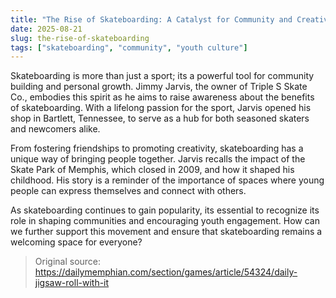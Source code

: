 ```yaml
---
title: "The Rise of Skateboarding: A Catalyst for Community and Creativity"
date: 2025-08-21
slug: the-rise-of-skateboarding
tags: ["skateboarding", "community", "youth culture"]
---
```


Skateboarding is more than just a sport; its a powerful tool for community building and personal growth. Jimmy Jarvis, the owner of Triple S Skate Co., embodies this spirit as he aims to raise awareness about the benefits of skateboarding. With a lifelong passion for the sport, Jarvis opened his shop in Bartlett, Tennessee, to serve as a hub for both seasoned skaters and newcomers alike.

From fostering friendships to promoting creativity, skateboarding has a unique way of bringing people together. Jarvis recalls the impact of the Skate Park of Memphis, which closed in 2009, and how it shaped his childhood. His story is a reminder of the importance of spaces where young people can express themselves and connect with others.

As skateboarding continues to gain popularity, its essential to recognize its role in shaping communities and encouraging youth engagement. How can we further support this movement and ensure that skateboarding remains a welcoming space for everyone?
> Original source: https://dailymemphian.com/section/games/article/54324/daily-jigsaw-roll-with-it